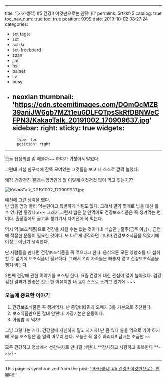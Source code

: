 
---
title: '[카카생각]  #5 건강!! 이것만으로는 안됀다!!'
permlink: 5rtkkf-5
catalog: true
toc_nav_num: true
toc: true
position: 9999
date: 2019-10-02 08:27:24
categories:
- sct
tags:
- sct
- sct-kr
- sct-freeboard
- zzan
- jjm
- bs
- palnet
- liv
- busy
- neoxian
thumbnail: 'https://cdn.steemitimages.com/DQmQcMZB39aniJW6gb7MZt1euGDLFQTpsSkRfDBNWeCFPN3/KakaoTalk_20191002_170909637.jpg'
sidebar:
    right:
        sticky: true
widgets:
    -
        type: toc
        position: right
---


오늘 집정리를 좀 해볼까~~ 하다가 귀찮아서 말았다. 

그런대  거실 한구석에 잔뜩 모여있는 그것들을 보고
내 스스로 깜짝 놀랬다.  

왜?? 검강검진 결과는 엉망인데 뭘 이렇게 이것저것 많이 먹고 잇는지??

![KakaoTalk_20191002_170909637.jpg](https://cdn.steemitimages.com/DQmQcMZB39aniJW6gb7MZt1euGDLFQTpsSkRfDBNWeCFPN3/KakaoTalk_20191002_170909637.jpg)

예전에 그런 생각을 했다.  
난 밥을 엄청 빨리 먹는편이고 특별하게 식탐도 없다. 
그래서 얄약 몇개로 밥을 대신 할 수 있다면 좋겠다고~~
그래서 그런지 밥은 잘 안먹어도 건강보조식품은 꼭 챙겨먹는 편이다.
출장중에도 골고루 챙겨가서 자기전에 꼭 먹는다. 

역시 약(보조식품)으로 건강을 지킬 수는 없는 것이다.!!
식습관 , 절주(금주 아님) , 금연에 적절한 운동이 필요한 것이다. 
또 다르게 생각하면 그나마 건강보조식품을 먹었기에 이정도 아닌가 생각한다.

난 사람들을 만나면 건강보조식품을 꼭 먹으라고 한다.
음식으론 모든 영양소를 다 섭취할 수 없기에 보조식품이 필요하다.
그래서 우리 가족들은 빼놓지 않고 건강보조식품을 챙겨 먹는다.

2번째 건강에 관한 이야기를 포스팅 한다. 
요즘 건강에 대한 관심이 많이 높아졌다.
검강검진 결과가 안좋은 것도 한 이유지만 내 몸이 스스로 
느끼고 있기에 ~~~ 

### 오늘에  중요한 이야기
1. 건강보조식품은 꼭 챙겨먹자. 
    난 종합비타민과 오메가 3를 기본으로 추천한다.
2. 보조식품만으론 절대 안됀다. 
    가장기본은 운동이다. 
3. 아침밥 꼭 먹자!!
     
그냥 그렇다는 거다.  건강할때 자신하지 말고 지키자!
난 좀 있다 술을 먹으로 가야 하기에 오늘 포스팅은 좀 일찍 마무리 한다.
오늘은 꼭 절주 하리다!!  담배는 조금만 ~~

모두 건강하고 정상애서 선한부자로 만나길 바란다.
**감사하고 사랑하고 축복한다 **- 카카 -

- - -

This page is synchronized from the post: ['[카카생각]  #5 건강!! 이것만으로는 안됀다!!'](https://steemit.com/@kibumh/5rtkkf-5)
